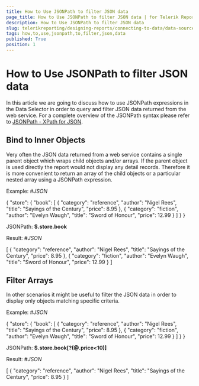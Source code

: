 ```yaml
---
title: How to Use JSONPath to filter JSON data
page_title: How to Use JSONPath to filter JSON data | for Telerik Reporting Documentation
description: How to Use JSONPath to filter JSON data
slug: telerikreporting/designing-reports/connecting-to-data/data-source-components/webservicedatasource-component/how-to-use-jsonpath-to-filter-json-data
tags: how,to,use,jsonpath,to,filter,json,data
published: True
position: 1
---
```


# How to Use JSONPath to filter JSON data



In this article we are going to discuss how to use JSONPath expressions in the Data Selector in order to query and filter JSON data returned from the web service.
        For a complete overview of the JSONPath syntax please refer to 
        [JSONPath - XPath for JSON](http://goessner.net/articles/JsonPath/).
      

## Bind to Inner Objects

Very often the JSON data returned from a web service contains a single parent object which wraps child objects and/or arrays. If the
          parent object is used directly the report would not display any detail records. Therefore it is more convenient to return an array of the child objects
          or a particular nested array using a JSONPath expression.
        

Example:
        #_JSON_

	
{ 
  "store": {
    "book": [ 
      { 
        "category": "reference",
        "author": "Nigel Rees",
        "title": "Sayings of the Century",
        "price": 8.95
      },
      { 
        "category": "fiction",
        "author": "Evelyn Waugh",
        "title": "Sword of Honour",
        "price": 12.99
      }
    ]
  }
}





JSONPath: __$.store.book__

Result:
        #_JSON_

	
[ 
  { 
    "category": "reference",
    "author": "Nigel Rees",
    "title": "Sayings of the Century",
    "price": 8.95
  },
  { 
    "category": "fiction",
    "author": "Evelyn Waugh",
    "title": "Sword of Honour",
    "price": 12.99
  }
]




## Filter Arrays

In other scenarios it might be useful to filter the JSON data in order to display only objects matching specific criteria.
        

Example:
        #_JSON_

	
{ 
  "store": {
    "book": [ 
      { 
        "category": "reference",
        "author": "Nigel Rees",
        "title": "Sayings of the Century",
        "price": 8.95
      },
      { 
        "category": "fiction",
        "author": "Evelyn Waugh",
        "title": "Sword of Honour",
        "price": 12.99
      }
    ]
  }
}





JSONPath: __$.store.book[?(@.price<10)]__

Result:
        #_JSON_

	
[ 
  { 
    "category": "reference",
    "author": "Nigel Rees",
    "title": "Sayings of the Century",
    "price": 8.95
  }
]



